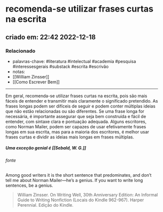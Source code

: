 # recomenda-se utilizar frases curtas na escrita
## criado em: 22:42 2022-12-18

### Relacionado
- palavras-chave: #literatura #intelectual #academia #pesquisa #interessesgerais #substack #escrita #escrivão 
- notas: 
- [[William Zinsser]]
- [[Como Escrever Bem]]

---
Em geral, recomenda-se utilizar frases curtas na escrita, pois são mais fáceis de entender e transmitir mais claramente o significado pretendido. As frases longas podem ser difíceis de seguir e podem conter múltiplas ideias que não estão relacionadas ou são diferentes. Se uma frase longa for necessária, é importante assegurar que seja bem construída e fácil de entender, com sintaxe clara e pontuação adequada. Alguns escritores, como Norman Mailer, podem ser capazes de usar efetivamente frases longas em sua escrita, mas para a maioria dos escritores, é melhor usar frases curtas e dividir as ideias mais longas em frases múltiplas.

##### Uma exceção genial é [[Sebald, W. G.]]
###### fonte
Among good writers it is the short sentence that predominates, and don’t tell me about Norman Mailer—he’s a genius. If you want to write long sentences, be a genius. 
>William Zinsser. On Writing Well, 30th Anniversary Edition: An Informal Guide to Writing Nonfiction (Locais do Kindle 962-967). Harper Perennial. Edição do Kindle. 